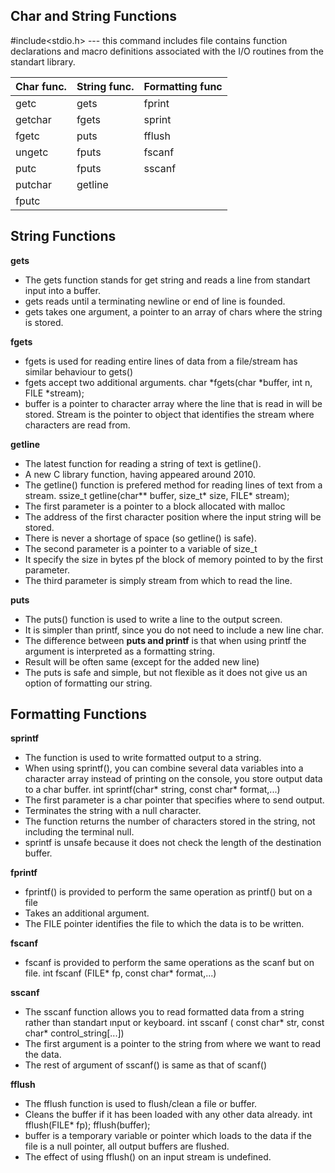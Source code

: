 ## Char and String Functions

#include<stdio.h> --- this command includes file contains function declarations and macro definitions associated with the I/O routines from the standart library. 

|Char func.|String func.  | Formatting func|
|--|--|--|
|getc|gets   | fprint
|getchar|fgets|sprint
|fgetc|puts|fflush
|ungetc|fputs|fscanf
|putc|fputs|sscanf
|putchar|getline|
|fputc||

## String Functions

**gets**

- The gets function stands for get string and reads a line from standart input into a buffer.
- gets reads until a terminating newline or end of line is founded. 
- gets takes one argument, a pointer to an array of chars where the string is stored. 

**fgets**

- fgets is used for reading entire lines of data from a file/stream has similar behaviour to gets()
- fgets accept two additional arguments.
char *fgets(char *buffer, int n, FILE *stream);
- buffer is a pointer to character array where the line that is read in will be stored. Stream is the pointer to object that identifies the stream where characters are read from. 

**getline**

- The latest function for reading a string of text is getline().
- A new C library function, having appeared around 2010. 
- The getline() function is prefered method for reading lines of text from a stream. 
ssize_t getline(char** buffer, size_t* size, FILE* stream);
- The first parameter is a pointer to a block allocated with malloc 
- The address of the first character position where the input string will be stored. 
- There is never a shortage of space (so getline() is safe).
- The second parameter is a pointer to a variable of size_t
- It specify the size in bytes pf the block of memory pointed to by the first parameter. 
- The third parameter is simply stream from which to read the line. 

**puts**

- The puts() function is used to write a line to the output screen.
- It is simpler than printf, since you do not need to include a new line char. 
- The difference between **puts and printf** is that when using printf the argument is interpreted as a formatting string. 
- Result will be often same (except for the added new line)
- The puts is safe and simple, but not flexible as it does not give us an option of formatting our string. 

## Formatting Functions

**sprintf**

- The function is used to write formatted output to a string. 
- When using sprintf(), you can combine several data variables into a character array instead of printing on the console, you store output data to a char buffer. 
int sprintf(char* string, const char* format,...)
- The first parameter is a char pointer that specifies where to send output. 
- Terminates the string with a null character. 
- The function returns the number of characters stored in the string, not including the terminal null.
- sprintf is unsafe because it does not check the length of the destination buffer. 

**fprintf**

- fprintf() is provided to perform the same operation as printf() but on a file
- Takes an additional argument. 
- The FILE pointer identifies the file to which the data is to be written.

**fscanf**

- fscanf is provided to perform the same operations as the scanf but on file. 
int fscanf (FILE* fp, const char* format,...)

**sscanf**

- The sscanf function allows you to read formatted data from a string rather than standart ınput or keyboard. 
int sscanf ( const char* str, const char* control_string[...])
- The first argument is a pointer to the string from where we want to read the data. 
- The rest of argument of sscanf() is same as that of scanf()

**fflush**

- The fflush function is used to flush/clean a file or buffer. 
- Cleans the buffer if it has been loaded with any other data already. 
int fflush(FILE* fp);
fflush(buffer);
- buffer is a temporary variable or pointer which loads to the data if the file is a null pointer, all output buffers are flushed. 
- The effect of using fflush() on an input stream is undefined. 
